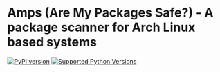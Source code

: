 Amps (Are My Packages Safe?) - A package scanner for Arch Linux based systems
=======================================
[![PyPI version](http://img.shields.io/pypi/v/distro.svg)](https://pypi.org/project/amps/)
[![Supported Python Versions](https://img.shields.io/pypi/pyversions/distro.svg)](https://img.shields.io/pypi/pyversions/distro.svg)
